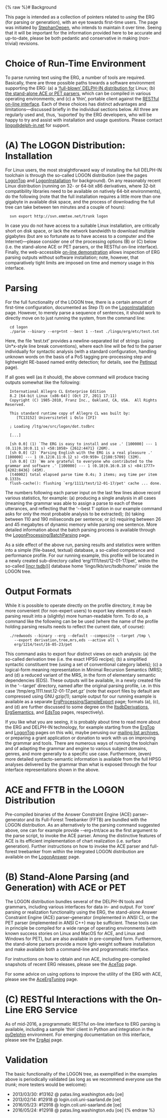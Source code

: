 {% raw %}# Background

This page is intended as a collection of pointers related to *using* the
ERG (for parsing or generation), with an eye towards first-time users.
The page was initiated by [StephanOepen](StephanOepen), who intends to
maintain it over time. Seeing that it will be important for the
information provided here to be accurate and up-to-date, please be both
pedantic and conservative in making (non-trivial) revisions.

# Choice of Run-Time Environment

To parse running text using the ERG, a number of tools are required.
Basically, there are three possible paths towards a software environment
supporting the ERG: (a) a [‘full-blown’ DELPH-IN distribution
for](ErgProcessing#logon) Linux; (b) [the stand-alone ACE or PET
parsers](ErgProcessing#standalone), which can be compiled in various
operating environments; and (c) a ‘thin’, portable client against the
[RESTful on-line interface](ErgProcessing#restful). Each of these
choices has distinct advantages and limitations—discussed briefly in the
individual sections below. All three are regularly used and, thus,
‘suported’ by the ERG developers, who will be happy to try and assist
with installation and usage questions. Please contact lingo@delph-in.net
for support.

<a name="logon"/>


# (A) The LOGON Distribution: Installation

For Linux users, the most straightforward way of installing the full
DELPH-IN toolchain is through the so-called LOGON distribution (see the
pages [LogonTop](https://blog.inductorsoftware.com/docsproto/tools/LogonTop) and [LogonInstallation](https://blog.inductorsoftware.com/docsproto/tools/LogonInstallation)
for background). On any reasonably recent Linux distribution (running on
32- or 64-bit x86 derivatives, where 32-bit compatibility libraries need
to be available on natively 64-bit environments), do the following (note
that the full installation requires a little more than one gigabyte in
available disk space, and the process of downloading the full tree can
take between ten minutes and a couple of hours):

      svn export http://svn.emmtee.net/trunk logon

In case you do not have access to a suitable Linux installation, are
critically short on disk space, or lack the network bandwidth to
download multiple gigabytes (but are so fortunate as to have access to a
computer and the Internet)—please consider one of the processing options
(B) or (C) below (i.e. the stand-alone ACE or PET parsers, or the
RESTful on-line interface). Finally, the web-accessible [on-line
demonstration](http://erg.delph-in.net/) allows inspection of ERG
parsing outputs without software installation; note, however, that
comparatively tight limits are imposed on time and memory usage in this
interface.

# Parsing

For the full functionality of the LOGON tree, there is a certain amount
of first-time configuration, documented as Step (1) on the
[LogonInstallation](https://blog.inductorsoftware.com/docsproto/tools/LogonInstallation) page. However, to merely parse a
sequence of sentences, it should work to directly move on to just
running the system, from the command line:

      cd logon
      ./parse --binary --erg+tnt --best 1 --text ./lingo/erg/etc/test.txt

Here, the file ‘test.txt’ provides a newline-separated list of strings
(using Un\*x-style line break conventions), where each line will be fed
to the parser individually for syntactic analysis (with a standard
configuration, handling unknown words on the basis of a PoS tagging
pre-processing step and lightweight RE-based named entity detection; for
details, see the [PetInput](https://blog.inductorsoftware.com/docsproto/tools/PetInput) page).

If all goes well (as it should), the above command will produce tracing
outputs somewhat like the following:

      International Allegro CL Enterprise Edition
      8.2 [64-bit Linux (x86-64)] (Oct 27, 2011 17:11)
      Copyright (C) 1985-2010, Franz Inc., Oakland, CA, USA.  All Rights Reserved.
    
      This standard runtime copy of Allegro CL was built by:
         [TC13152] Universitetet i Oslo (IFI)
    
      ; Loading /ltg/oe/src/logon/dot.tsdbrc
    
      [...]
    
      [sh 0.0] (1) `The ERG is easy to install and use .' [100000] --- 1 (0.11|0.10:0.11 s) <58:1058> {2612:4471} (26M).
      [sh 0.0] (2) `Parsing English with the ERG is a real pleasure .' [100000] --- 1 (0.12|0.11:0.12 s) <59:959> {2108:5709} (32M).
      [sh 0.0] (3) `We are grateful to everyone who contributed to the grammar and software .' [100000] --- 1 (0.18|0.16:0.18 s) <84:1777> {4202:8436} (45M).
      [t40002] total elapsed parse time 0.4s; 3 items; avg time per item 0.1333s
      flush-cache(): flushing `erg/1111/test/12-01-17/pet' cache ... done.

The numbers following each parser input on the last few lines above
record various statistics, for example: (a) producing a single analysis
in all cases (meaning the grammar was able to assign a parse to each of
these utterances, and reflecting that the ‘--best 1’ option in our
example command asks for only the most probable analysis to be
extracted); (b) taking between 110 and 190 miliseconds per sentence; or
(c) requiring between 26 and 45 megabytes of dynamic memory while
parsing one sentence. More detailed information about the batch parsing
process is available through the
[LogonProcessing/BatchParsing](https://blog.inductorsoftware.com/docsproto/tools/LogonProcessing_BatchParsing) page.

As a side effect of the above run, parsing results and statistics were
written into a simple (file-based, textual) database, a so-called
competence and performance profile. For our running example, this
profile will be located in a newly created sub-directory called
‘erg/1111/test/12-01-17/pet’, within the so-called [\[incr
tsdb()\]](http://www.delph-in.net/itsdb) database home
‘lingo/lkb/src/tsdb/home/’ inside the LOGON tree.

# Output Formats

While it is possible to operate directly on the profile directory, it
may be more convenient (for non-expert users) to export key elements of
each parsing result into a (slightly) more human-readable form. To do
so, a command like the following can be be used (where the name of the
profile holding parsing results needs to reflect the current date, of
course):

      ./redwoods --binary --erg --default --composite --target /tmp \
        --export derivation,tree,mrs,eds --active all \
        erg/1214/test/16-05-23/pet

This command asks to export four distinct views on each analysis: (a)
the so-called derivation tree (i.e. the exact HPSG recipe); (b) a
simplified syntactic constituent tree (using a set of conventional
category labels); (c) a logical-form meaning representation in Minimal
Recursion Semantics (MRS); and (d) a reduced variant of the MRS, in the
form of elementary semantic dependencies (EDS). These outputs will be
available, in a newly created file in the ‘--target’ directory, named
after the original parsing profile, i.e. in this case
‘/tmp/erg.1111.test.12-01-17.pet.gz’ (note that export files by default
are compressed using GNU gzip(1); sample output for our running example
is available as a separate
[ErgProcessing/SampleExport](ErgProcessing_SampleExport) page; formats
(a), (c), and (d) are further discussed to some degree on the
[ItsdbDerivations](https://blog.inductorsoftware.com/docsproto/tools/ItsdbDerivations), [ErgSemantics](ErgSemantics), and
[EdsTop](EdsTop) pages, respectively).

If you like what you are seeing, it is probably about time to read more
about the ERG and DELPH-IN technology, for example starting from the
[ErgTop](ErgTop) and [LogonTop](https://blog.inductorsoftware.com/docsproto/tools/LogonTop) pages on this wiki, maybe
perusing our [mailing list archives](http://lists.delph-in.net), or
preparing a grant application or donation to work with us on improving
the grammar and tools. There are numerous ways of running the toolchain
and of adapting the grammar and engine to various subject domains,
genres, and more generally to a specific use case. Furthermore, (even)
more detailed syntacto-semantic information is available from the full
HPSG analyses delivered by the grammar than what is exposed through the
four interface representations shown in the above.

<a name="standalone"/>


# ACE and FFTB in the LOGON Distribution

Pre-compiled binaries of the Answer Constraint Engine (ACE)
parser–generator and its Full-Forest Treebanker (FFTB) are bundled with
the LOGON distribution. As an alternatively to the parsing command
suggested above, one can for example provide --erg+tnt/ace as the first
argument to the parse script, to invoke the ACE parser. Among the
distinctive features of ACE is its efficient implementation of chart
realization (i.e. surface generation). Further instructions on how to
invoke the ACE parser and full-forest treebanker from within the
integrated LOGON distribution are available on the
[LogonAnswer](https://blog.inductorsoftware.com/docsproto/tools/LogonAnswer) page.

# (B) Stand-Alone Parsing (and Generation) with ACE or PET

The LOGON distribution bundles several of the DELPH-IN tools and
grammars, including various interfaces for data in- and output. For
‘core’ parsing or realization functionality using the ERG, the
stand-alone Answer Constraint Engine (ACE) parser–generator (implemented
in ANSI C), or the PET parser (implemented in ANSI C++) may be
sufficient. These tools can in principle be compiled for a wide range of
operating environments (with known success stories on Linux and MacOS
for ACE, and Linux and Windows for PET), but are also available in
pre-compiled form. Furthermore, the stand-alone parsers provide a more
light-weight software installation and make available both a
command-line and programmatic interface.

For instructions on how to obtain and run ACE, including pre-compiled
snapshots of recent ERG releases, please see the [AceTop](https://blog.inductorsoftware.com/docsproto/tools/AceTop) page.

For some advice on using options to improve the utility of the ERG with
ACE, please see the [AceErgTuning](AceErgTuning) page.

<a name="restful"/>


# (C) RESTful Interactions with the On-Line ERG Service

As of mid-2016, a programmatic RESTful on-line interface to ERG parsing
is available, including a sample ‘thin’ client in Python and integration
in the [pyDelphin](https://github.com/delph-in/pydelphin) environment.
For emerging documentation on this interface, please see the
[ErgApi](ErgApi) page.

# Validation

The basic functionality of the LOGON tree, as exemplified in the
examples above is periodically validated (as long as we recommend
everyone use the *trunk*; more testers would be welcome):

- 2013/03/30: \#13162 @ patas.ling.washington.edu \[oe\]
- 2013/02/14: \#12918 @ login.coli.uni-saarland.de \[oe\]
- 2016/05/23: \#12918 @ login.coli.uni-saarland.de \[oe\]
- 2016/05/24: \#12918 @ patas.ling.washington.edu \[oe\]
{% endraw %}